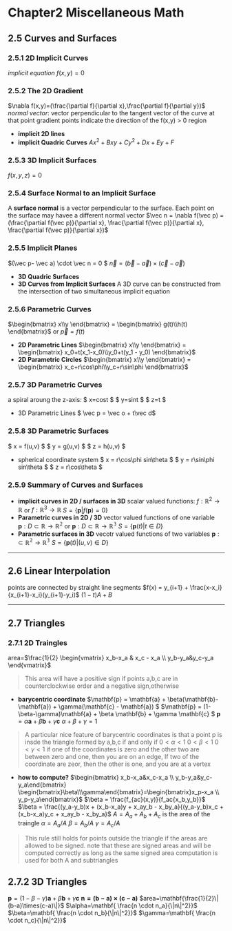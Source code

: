 Chapter2 Miscellaneous Math
=============================
## 2.5 Curves and Surfaces
### 2.5.1 2D Implicit Curves
_implicit equation_ $f(x,y)=0$
### 2.5.2 The 2D Gradient
$\nabla f(x,y)=(\frac{\partial f}{\partial x},\frac{\partial f}{\partial y})$
_normal vector_: vector perpendicular to the tangent vector of the curve at that point
gradient points indicate the direction of the f(x,y) > 0 region
- **implicit 2D lines**
- **implicit Quadric Curves**
$Ax^2+Bxy+Cy^2+Dx+Ey+F$
### 2.5.3 3D Implicit Surfaces
$f(x,y,z)=0$ 
### 2.5.4 Surface Normal to an Implicit Surface
A **surface normal** is a vector perpendicular to the surface.
Each point on the surface may havee a different normal vector
$\vec n = \nabla f(\vec p) = (\frac{\partial f(\vec p)}{\partial x},
\frac{\partial f(\vec p)}{\partial x}, 
\frac{\partial f(\vec p)}{\partial x})$

### 2.5.5 Implicit Planes
$(\vec p- \vec a) \cdot \vec n = 0 $
$\vec n = (\vec b - \vec a)\times(\vec c - \vec a)$
- **3D Quadric Surfaces**
- **3D Curves from Implicit Surfaces**
    A 3D curve can be constructed from the intersection of two simultaneous implicit equation
### 2.5.6 Parametric Curves
$\begin{bmatrix} x\\y \end{bmatrix} = \begin{bmatrix} g(t)\\h(t) \end{bmatrix}$ or $\vec p = f(t)$
- **2D Parametric Lines**
    $\begin{bmatrix} x\\y \end{bmatrix} = \begin{bmatrix} x_0+t(x_1-x_0)\\y_0+t(y_1 - y_0) \end{bmatrix}$
- **2D Parametric Circles**
    $\begin{bmatrix} x\\y \end{bmatrix} = \begin{bmatrix} x_c+r\cos\phi\\y_c+r\sin\phi \end{bmatrix}$

### 2.5.7 3D Parametric Curves
a spiral aroung the z-axis:
$ x=cost $
$ y=sint $
$ z=t $
- 3D Parametric Lines
    $ \vec p = \vec o + t\vec d$ 
### 2.5.8 3D Parametric Surfaces
$ x = f(u,v) $
$ y = g(u,v) $
$ z = h(u,v) $
- spherical coordinate system
    $ x = r\cos\phi sin\theta $
    $ y = r\sin\phi sin\theta $
    $ z = r\cos\theta $
### 2.5.9 Summary of Curves and Surfaces
- **implicit curves in 2D / surfaces in 3D**
    scalar valued functions: $f: \mathbb{R}^2 \to \mathbb{R}$ or $f: \mathbb{R}^3 \to \mathbb{R}$
    $S = \{\mathbf{p} | f(\mathbf{p}) = 0 \}$
- **Parametric curves in 2D / 3D**
    vector valued functions of one variable $\mathbf{p}: D \subset \mathbb{R} \to \mathbb{R^2}$ or $\mathbf{p}: D \subset \mathbb{R} \to \mathbb{R^3}$
    $S = \{ \mathbf{p}(t) | t \in D \}$
- **Parametric surfaces in 3D**
    vecotr valued functions of two variables
    $\mathbf{p}: \subset \mathbb{R^2} \to \mathbb{R^3}$
    $S = \{ \mathbf{p}(t) | (u,v) \in D \}$
---------------------------
## 2.6 Linear Interpolation
points are connected by straight line segments
$f(x) = y_{i+1} + \frac{x-x_i}{x_{i+1}-x_i}(y_{i+1}-y_i)$
$(1-t)A+B$

----------------------------
## 2.7 Triangles
### 2.7.1 2D Traingles
area=$\frac{1}{2} \begin{vmatrix} x_b-x_a & x_c - x_a \\ y_b-y_a&y_c-y_a \end{vmatrix}$
> This area will have a positive sign if points a,b,c are in counterclockwise order and a negative sign,otherwise

- **barycentric coordinate**
$\mathbf{p} = \mathbf{a} + \beta(\mathbf{b}-\mathbf{a}) + \gamma(\mathbf{c} - \mathbf{a}) $
$\mathbf{p} = (1-\beta-\gamma)\mathbf{a} + \beta \mathbf{b} + \gamma \mathbf{c} $
$\mathbf{p} = \alpha \mathbf{a} + \beta \mathbf{b} + \gamma \mathbf{c}$ $\alpha+\beta+\gamma=1$
> A particular nice feature of barycentric coordinates is that a point p is insde the triangle formed by a,b,c if and only if
$0 < \alpha < 1$
$0 < \beta < 1$
$0 < \gamma < 1$
> if one of the coordinates is zero and the other two are between zero and one, then you are on an edge, If two of the coordinate are zeor, then the other is one, and you are at a vertex

- **how to compute?**
$\begin{bmatrix} x_b-x_a&x_c-x_a \\ y_b-y_a&y_c-y_a\end{bmatrix} \begin{bmatrix}\beta\\\gamma\end{bmatrix}=\begin{bmatrix}x_p-x_a \\ y_p-y_a\end{bmatrix}$
$\beta = \frac{f_{ac}(x,y)}{f_ac{x_b,y_b}}$
$\beta = \frac{(y_a-y_b)x + (x_b-x_a)y + x_ay_b - x_by_a}{(y_a-y_b)x_c + (x_b-x_a)y_c + x_ay_b - x_by_a}$
$A=A_a+A_b+A_c$ is the area of the traingle
$\alpha=A_a/A$
$\beta=A_b/A$
$\gamma=A_c/A$
> This rule still holds for points outside the triangle if the areas are allowed to be signed. note that these are signed areas and will be computed correctly as long as the same signed area computation is used for both A and subtriangles

## 2.7.2 3D Triangles
$\mathbf{p} = (1-\beta-\gamma)\mathbf{a} + \beta\mathbf{b} + \gamma\mathbf{c}$
$\mathbf{n=(b-a)\times(c-a)}$
$area=\mathbf{\frac{1}{2}\|(b-a)\times(c-a)\|}$
$\alpha=\mathbf{ \frac{n \cdot n_a}{\|n\|^2}}$
$\beta=\mathbf{ \frac{n \cdot n_b}{\|n\|^2}}$
$\gamma=\mathbf{ \frac{n \cdot n_c}{\|n\|^2}}$